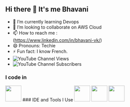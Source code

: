 ## Hi there 👋 It's me Bhavani 

                                               
- 🌱 I’m currently learning Devops
- 👯 I’m looking to collaborate on AWS Cloud
- 📫 How to reach me :
<br /> (https://www.linkedin.com/in/bhavani-vk/)
- 😄 Pronouns: Techie
- ⚡ Fun fact: I know French.
- ![YouTube Channel Views](https://img.shields.io/youtube/channel/views/UCVXHYmFar7yArWvkcjxWXuQ)
- ![YouTube Channel Subscribers](https://img.shields.io/youtube/channel/subscribers/UCVXHYmFar7yArWvkcjxWXuQ)

### I code in
<img height="50" width="50" src="https://img.icons8.com/color/48/000000/python.png" /> 
### IDE and Tools I Use
<img height="50" width="50" src="https://img.icons8.com/color/48/000000/visual-studio-code-2019.png"/> <img height="50" width="50" src="https://img.icons8.com/color/48/000000/pycharm.png"/> <img height="50" width="50" src="https://img.icons8.com/color/50/000000/git.png"/> 


